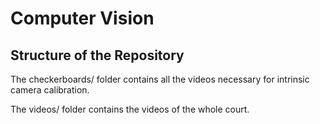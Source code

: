 # Computer Vision
## Structure of the Repository
The checkerboards/ folder contains all the videos necessary for intrinsic camera calibration.

The videos/ folder contains the videos of the whole court.